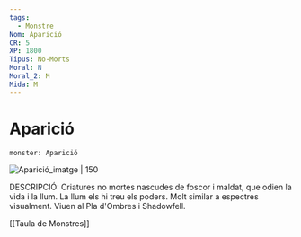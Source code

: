 ```yaml
---
tags:
  - Monstre
Nom: Aparició
CR: 5
XP: 1800
Tipus: No-Morts
Moral: N
Moral_2: M
Mida: M
---
```

# Aparició

```statblock
monster: Aparició
```

![Aparició_imatge | 150](https://roguewatson.files.wordpress.com/2017/10/wraith-giant.jpg)

DESCRIPCIÓ: 
Criatures no mortes nascudes de foscor i maldat, que odien la vida i la llum. La llum els hi treu els poders. Molt similar a espectres visualment. Viuen al Pla d'Ombres i Shadowfell.

[[Taula de Monstres]]

